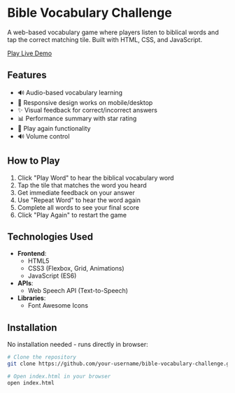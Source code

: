# Bible Vocabulary Challenge


A web-based vocabulary game where players listen to biblical words and tap the correct matching tile. Built with HTML, CSS, and JavaScript.

[Play Live Demo](https://your-demo-link-here.com)

## Features

- 🔊 Audio-based vocabulary learning
- 📱 Responsive design works on mobile/desktop
- ✨ Visual feedback for correct/incorrect answers
- 📊 Performance summary with star rating
- 🔁 Play again functionality
- 🔊 Volume control

## How to Play

1. Click "Play Word" to hear the biblical vocabulary word
2. Tap the tile that matches the word you heard
3. Get immediate feedback on your answer
4. Use "Repeat Word" to hear the word again
5. Complete all words to see your final score
6. Click "Play Again" to restart the game

## Technologies Used

- **Frontend**: 
  - HTML5
  - CSS3 (Flexbox, Grid, Animations)
  - JavaScript (ES6)
- **APIs**:
  - Web Speech API (Text-to-Speech)
- **Libraries**:
  - Font Awesome Icons

## Installation

No installation needed - runs directly in browser:

```bash
# Clone the repository
git clone https://github.com/your-username/bible-vocabulary-challenge.git

# Open index.html in your browser
open index.html
